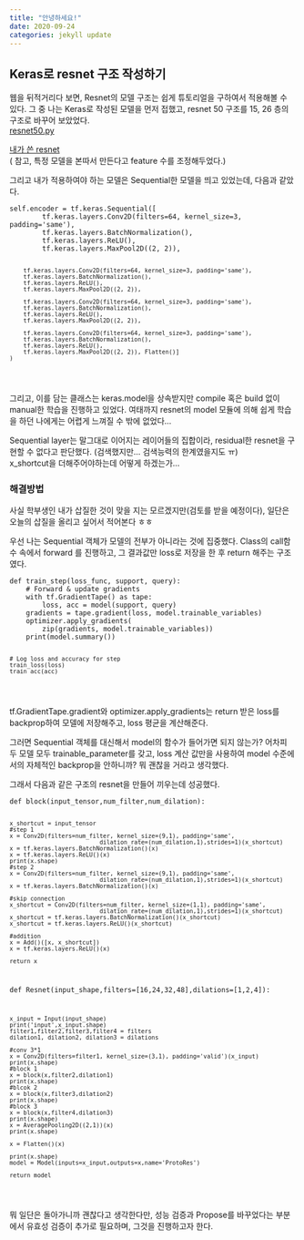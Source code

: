 ```yaml
---
title: "안녕하세요!"
date: 2020-09-24
categories: jekyll update
---
```


<h2 id="keras로-resnet-구조-작성하기">Keras로 resnet 구조 작성하기</h2>
<p>웹을 뒤적거리다 보면, Resnet의 모델 구조는 쉽게 튜토리얼을 구하여서 적용해볼 수 있다. 그 중 나는 Keras로 작성된 모델을 먼저 접했고,  resnet 50 구조를 15, 26 층의 구조로 바꾸어 보았었다.<br>
<a href="https://github.com/keras-team/keras-applications/blob/master/keras_applications/resnet50.py">resnet50.py</a></p>
<p><a href="https://github.com/BaeKwangho/KWS/blob/master/models/resnet.py">내가 쓴 resnet</a><br>
( 참고, 특정 모델을 본따서 만든다고 feature 수를 조정해두었다.)</p>
<p>그리고 내가 적용하여야 하는 모델은 Sequential한 모델을 띄고 있었는데, 다음과 같았다.</p>
<pre><code>self.encoder = tf.keras.Sequential([
        tf.keras.layers.Conv2D(filters=64, kernel_size=3, padding='same'),
        tf.keras.layers.BatchNormalization(),
        tf.keras.layers.ReLU(),
        tf.keras.layers.MaxPool2D((2, 2)),

        tf.keras.layers.Conv2D(filters=64, kernel_size=3, padding='same'),
        tf.keras.layers.BatchNormalization(),
        tf.keras.layers.ReLU(),
        tf.keras.layers.MaxPool2D((2, 2)),

        tf.keras.layers.Conv2D(filters=64, kernel_size=3, padding='same'),
        tf.keras.layers.BatchNormalization(),
        tf.keras.layers.ReLU(),
        tf.keras.layers.MaxPool2D((2, 2)),

        tf.keras.layers.Conv2D(filters=64, kernel_size=3, padding='same'),
        tf.keras.layers.BatchNormalization(),
        tf.keras.layers.ReLU(),
        tf.keras.layers.MaxPool2D((2, 2)), Flatten()]
    )
</code></pre>
<p>그리고, 이를 담는 클래스는 keras.model을 상속받지만 compile 혹은 build 없이 manual한 학습을 진행하고 있었다. 여태까지 resnet의 model 모듈에 의해 쉽게 학습을 하던 나에게는 어렵게 느껴질 수 밖에 없었다…</p>
<p>Sequential layer는 말그대로 이어지는 레이어들의 집합이라, residual한 resnet을 구현할 수 없다고 판단했다. (검색했지만… 검색능력의 한계였을지도 ㅠ)<br>
x_shortcut을 더해주어야하는데 어떻게 하겠는가…</p>
<h3 id="해결방법">해결방법</h3>
<p>사실 학부생인 내가 삽질한 것이 맞을 지는 모르겠지만(검토를 받을 예정이다), 일단은 오늘의 삽질을 올리고 싶어서 적어본다 ㅎㅎ</p>
<p>우선 나는 Sequential 객체가 모델의 전부가 아니라는 것에 집중했다. Class의 call함수 속에서 forward 를 진행하고, 그 결과값만 loss로 저장을 한 후 return 해주는 구조였다.</p>
<pre><code>def train_step(loss_func, support, query):
    # Forward &amp; update gradients
    with tf.GradientTape() as tape:
        loss, acc = model(support, query)
    gradients = tape.gradient(loss, model.trainable_variables)
    optimizer.apply_gradients(
        zip(gradients, model.trainable_variables))
    print(model.summary())

    # Log loss and accuracy for step
    train_loss(loss)
    train_acc(acc)
</code></pre>
<p>tf.GradientTape.gradient와 optimizer.apply_gradients는 return 받은 loss를 backprop하여 모델에 저장해주고,  loss 평균을 계산해준다.</p>
<p>그러면 Sequential 객체를 대신해서 model의 함수가 들어가면 되지 않는가? 어차피 두 모델 모두 trainable_parameter를 갖고, loss 계산 값만을 사용하여 model 수준에서의 자체적인 backprop을 안하니까? 뭐 괜찮을 거라고 생각했다.</p>
<p>그래서 다음과 같은 구조의 resnet을 만들어 끼우는데 성공했다.</p>
<pre><code>def block(input_tensor,num_filter,num_dilation):

    x_shortcut = input_tensor
    #step 1
    x = Conv2D(filters=num_filter, kernel_size=(9,1), padding='same',
                              dilation_rate=(num_dilation,1),strides=1)(x_shortcut)
    x = tf.keras.layers.BatchNormalization()(x)
    x = tf.keras.layers.ReLU()(x)
    print(x.shape)
    #step 2
    x = Conv2D(filters=num_filter, kernel_size=(9,1), padding='same',
                              dilation_rate=(num_dilation,1),strides=1)(x_shortcut)
    x = tf.keras.layers.BatchNormalization()(x)

    #skip connection
    x_shortcut = Conv2D(filters=num_filter, kernel_size=(1,1), padding='same',
                              dilation_rate=(num_dilation,1),strides=1)(x_shortcut)
    x_shortcut = tf.keras.layers.BatchNormalization()(x_shortcut)
    x_shortcut = tf.keras.layers.ReLU()(x_shortcut)

    #addition
    x = Add()([x, x_shortcut])
    x = tf.keras.layers.ReLU()(x)

    return x

def Resnet(input_shape,filters=[16,24,32,48],dilations=[1,2,4]):

    x_input = Input(input_shape)
    print('input',x_input.shape)
    filter1,filter2,filter3,filter4 = filters
    dilation1, dilation2, dilation3 = dilations

    #conv 3*1
    x = Conv2D(filters=filter1, kernel_size=(3,1), padding='valid')(x_input)
    print(x.shape)
    #block 1
    x = block(x,filter2,dilation1)
    print(x.shape)
    #blcok 2
    x = block(x,filter3,dilation2)
    print(x.shape)
    #block 3
    x = block(x,filter4,dilation3)
    print(x.shape)
    x = AveragePooling2D((2,1))(x)
    print(x.shape)

    x = Flatten()(x)

    print(x.shape)
    model = Model(inputs=x_input,outputs=x,name='ProtoRes')

    return model
</code></pre>
<p>뭐 일단은 돌아가니까 괜찮다고 생각한다만, 성능 검증과 Propose를 바꾸었다는 부분에서 유효성 검증이 추가로 필요하며, 그것을 진행하고자 한다.</p>

